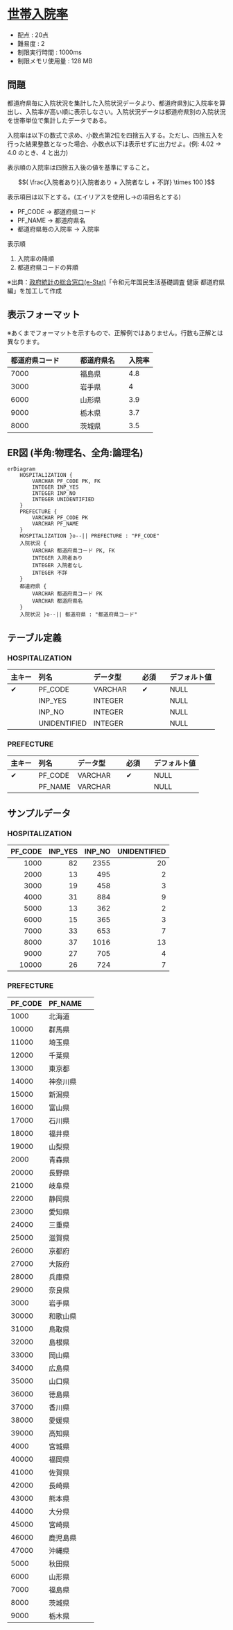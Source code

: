 # [世帯入院率](https://web.archive.org/web/20250208220740/https://topsic-contest.jp/contests/practice/problems/practice002)

-   配点 : 20点
-   難易度 : 2
-   制限実行時間 : 1000ms
-   制限メモリ使用量 : 128 MB

## 問題

都道府県毎に入院状況を集計した入院状況データより、都道府県別に入院率を算出し、入院率が高い順に表示しなさい。入院状況データは都道府県別の入院状況を世帯単位で集計したデータである。

入院率は以下の数式で求め、小数点第2位を四捨五入する。ただし、四捨五入を行った結果整数となった場合、小数点以下は表示せずに出力せよ。(例: 4.02 → 4.0 のとき、4 と出力)

表示順の入院率は四捨五入後の値を基準にすること。

```math
( \frac{入院者あり}{入院者あり + 入院者なし + 不詳} \times 100 )
```

表示項目は以下とする。(エイリアスを使用し→の項目名とする)

-   PF_CODE → 都道府県コード
-   PF_NAME → 都道府県名
-   都道府県毎の入院率 → 入院率

表示順

1.  入院率の降順
2.  都道府県コードの昇順

※出典：[政府統計の総合窓口(e-Stat)](https://www.e-stat.go.jp/)「令和元年国民生活基礎調査 健康 都道府県編」を加工して作成

## 表示フォーマット

※あくまでフォーマットを示すもので、正解例ではありません。行数も正解とは異なります。

| 都道府県コード　　| 都道府県名　| 入院率 |
|:---------------|:----------|:------|
| 7000           | 福島県     | 4.8   |
| 3000           | 岩手県     | 4     |
| 6000           | 山形県     | 3.9   |
| 9000           | 栃木県     | 3.7   |
| 8000           | 茨城県     | 3.5   |

## ER図 (半角:物理名、全角:論理名)

```mermaid
erDiagram
    HOSPITALIZATION {
        VARCHAR PF_CODE PK, FK
        INTEGER INP_YES
        INTEGER INP_NO
        INTEGER UNIDENTIFIED
    }
    PREFECTURE {
        VARCHAR PF_CODE PK
        VARCHAR PF_NAME
    }
    HOSPITALIZATION }o--|| PREFECTURE : "PF_CODE"
    入院状況 {
        VARCHAR 都道府県コード PK, FK
        INTEGER 入院者あり
        INTEGER 入院者なし
        INTEGER 不詳
    }
    都道府県 {
        VARCHAR 都道府県コード PK
        VARCHAR 都道府県名
    }
    入院状況 }o--|| 都道府県 : "都道府県コード"
```

## テーブル定義

### HOSPITALIZATION

| 主キー | 列名　          | データ型　　| 必須　| デフォルト値 |
|:------|:---------------|:----------|:-----|:-----------|
| ✔︎     | PF_CODE        | VARCHAR   | ✔︎    | NULL       |
|       | INP_YES        | INTEGER   |      | NULL       |
|       | INP_NO         | INTEGER   |      | NULL       |
|       | UNIDENTIFIED   | INTEGER   |      | NULL       |

### PREFECTURE

| 主キー | 列名　          | データ型　　| 必須　| デフォルト値 |
|:------|:---------------|:----------|:-----|:-----------|
| ✔︎     | PF_CODE        | VARCHAR   | ✔︎    | NULL       |
|       | PF_NAME        | VARCHAR   |      | NULL       |

## サンプルデータ

### HOSPITALIZATION

| PF_CODE | INP_YES | INP_NO | UNIDENTIFIED |
|--------:|--------:|-------:|-------------:|
| 1000    |      82 |   2355 |           20 |
| 2000    |      13 |    495 |            2 |
| 3000    |      19 |    458 |            3 |
| 4000    |      31 |    884 |            9 |
| 5000    |      13 |    362 |            2 |
| 6000    |      15 |    365 |            3 |
| 7000    |      33 |    653 |            7 |
| 8000    |      37 |   1016 |           13 |
| 9000    |      27 |    705 |            4 |
| 10000   |      26 |    724 |            7 |

### PREFECTURE

| PF_CODE | PF_NAME   |
|:--------|:----------|
| 1000    | 北海道     |
| 10000   | 群馬県     |
| 11000   | 埼玉県     |
| 12000   | 千葉県     |
| 13000   | 東京都     |
| 14000   | 神奈川県　　|
| 15000   | 新潟県     |
| 16000   | 富山県     |
| 17000   | 石川県     |
| 18000   | 福井県     |
| 19000   | 山梨県     |
| 2000    | 青森県     |
| 20000   | 長野県     |
| 21000   | 岐阜県     |
| 22000   | 静岡県     |
| 23000   | 愛知県     |
| 24000   | 三重県     |
| 25000   | 滋賀県     |
| 26000   | 京都府     |
| 27000   | 大阪府     |
| 28000   | 兵庫県     |
| 29000   | 奈良県     |
| 3000    | 岩手県     |
| 30000   | 和歌山県　　|
| 31000   | 鳥取県     |
| 32000   | 島根県     |
| 33000   | 岡山県     |
| 34000   | 広島県     |
| 35000   | 山口県     |
| 36000   | 徳島県     |
| 37000   | 香川県     |
| 38000   | 愛媛県     |
| 39000   | 高知県     |
| 4000    | 宮城県     |
| 40000   | 福岡県     |
| 41000   | 佐賀県     |
| 42000   | 長崎県     |
| 43000   | 熊本県     |
| 44000   | 大分県     |
| 45000   | 宮崎県     |
| 46000   | 鹿児島県　　|
| 47000   | 沖縄県     |
| 5000    | 秋田県     |
| 6000    | 山形県     |
| 7000    | 福島県     |
| 8000    | 茨城県     |
| 9000    | 栃木県     |
